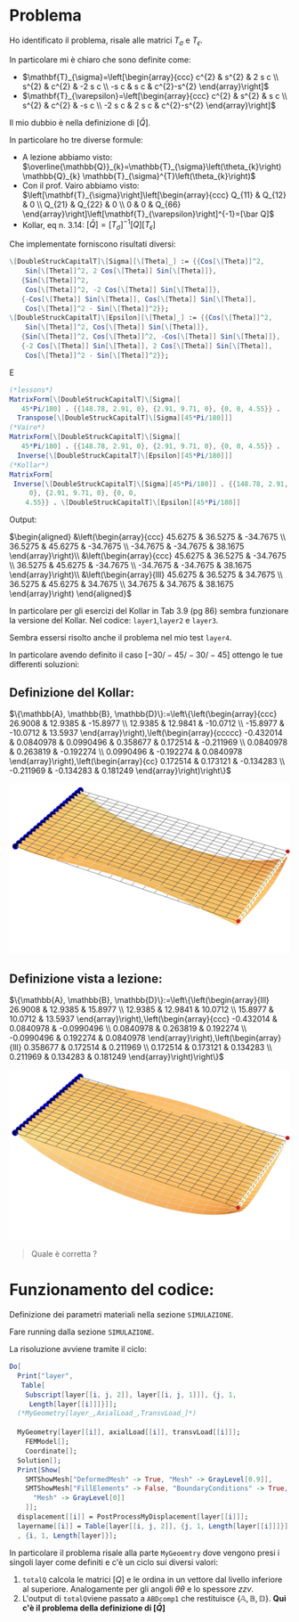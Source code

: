 # Problema

Ho identificato il problema, risale alle matrici $T_\sigma$ e $T_\epsilon$.

In particolare mi è chiaro che sono definite come:
- $\mathbf{T}_{\sigma}=\left[\begin{array}{ccc}
c^{2} & s^{2} & 2 s c \\
s^{2} & c^{2} & -2 s c \\
-s c & s c & c^{2}-s^{2}
\end{array}\right]$
- $\mathbf{T}_{\varepsilon}=\left[\begin{array}{ccc}
c^{2} & s^{2} & s c \\
s^{2} & c^{2} & -s c \\
-2 s c & 2 s c & c^{2}-s^{2}
\end{array}\right]$

Il mio dubbio è nella definizione di $[\bar Q]$.

In particolare ho tre diverse formule:
- A lezione abbiamo visto: $\overline{\mathbb{Q}}_{k}=\mathbb{T}_{\sigma}\left(\theta_{k}\right) \mathbb{Q}_{k} \mathbb{T}_{\sigma}^{T}\left(\theta_{k}\right)$
- Con il prof. Vairo abbiamo visto: $\left[\mathbf{T}_{\sigma}\right]\left[\begin{array}{ccc}
Q_{11} & Q_{12} & 0 \\
Q_{21} & Q_{22} & 0 \\
0 & 0 & Q_{66}
\end{array}\right]\left[\mathbf{T}_{\varepsilon}\right]^{-1}=[\bar Q]$
- Kollar, eq n. 3.14: $[\bar Q]=[T_\sigma]^{-1} [Q][T_\epsilon]$


Che implementate forniscono risultati diversi:

```mathematica
\[DoubleStruckCapitalT]\[Sigma][\[Theta]_] := {{Cos[\[Theta]]^2, 
    Sin[\[Theta]]^2, 2 Cos[\[Theta]] Sin[\[Theta]]},
   {Sin[\[Theta]]^2, 
    Cos[\[Theta]]^2, -2 Cos[\[Theta]] Sin[\[Theta]]},
   {-Cos[\[Theta]] Sin[\[Theta]], Cos[\[Theta]] Sin[\[Theta]], 
    Cos[\[Theta]]^2 - Sin[\[Theta]]^2}};
\[DoubleStruckCapitalT]\[Epsilon][\[Theta]_] := {{Cos[\[Theta]]^2, 
    Sin[\[Theta]]^2, Cos[\[Theta]] Sin[\[Theta]]},
   {Sin[\[Theta]]^2, Cos[\[Theta]]^2, -Cos[\[Theta]] Sin[\[Theta]]},
   {-2 Cos[\[Theta]] Sin[\[Theta]], 2 Cos[\[Theta]] Sin[\[Theta]], 
    Cos[\[Theta]]^2 - Sin[\[Theta]]^2}};
```
E

```mathematica
(*lessons*)
MatrixForm[\[DoubleStruckCapitalT]\[Sigma][
   45*Pi/180] . {{148.78, 2.91, 0}, {2.91, 9.71, 0}, {0, 0, 4.55}} . 
  Transpose[\[DoubleStruckCapitalT]\[Sigma][45*Pi/180]]]
(*Vairo*)
MatrixForm[\[DoubleStruckCapitalT]\[Sigma][
   45*Pi/180] . {{148.78, 2.91, 0}, {2.91, 9.71, 0}, {0, 0, 4.55}} . 
  Inverse[\[DoubleStruckCapitalT]\[Epsilon][45*Pi/180]]]
(*Kollar*)
MatrixForm[
 Inverse[\[DoubleStruckCapitalT]\[Sigma][45*Pi/180]] . {{148.78, 2.91,
     0}, {2.91, 9.71, 0}, {0, 0, 
    4.55}} . \[DoubleStruckCapitalT]\[Epsilon][45*Pi/180]]
```
Output:

$\begin{aligned}
&\left(\begin{array}{ccc}
45.6275 & 36.5275 & -34.7675 \\
36.5275 & 45.6275 & -34.7675 \\
-34.7675 & -34.7675 & 38.1675
\end{array}\right)\\
&\left(\begin{array}{ccc}
45.6275 & 36.5275 & -34.7675 \\
36.5275 & 45.6275 & -34.7675 \\
-34.7675 & -34.7675 & 38.1675
\end{array}\right)\\
&\left(\begin{array}{lll}
45.6275 & 36.5275 & 34.7675 \\
36.5275 & 45.6275 & 34.7675 \\
34.7675 & 34.7675 & 38.1675
\end{array}\right)
\end{aligned}$

In particolare per gli esercizi del Kollar in Tab 3.9 (pg 86) sembra funzionare la versione del Kollar. 
Nel codice: `layer1`,`layer2` e `layer3`.

Sembra essersi risolto anche il problema nel mio test `layer4`.

In particolare avendo definito il caso $[-30/-45/-30/-45]$ ottengo le tue differenti soluzioni:

## Definizione del Kollar:

$\{\mathbb{A}, \mathbb{B}, \mathbb{D}\}:=\left\{\left(\begin{array}{ccc}
26.9008 & 12.9385 & -15.8977 \\
12.9385 & 12.9841 & -10.0712 \\
-15.8977 & -10.0712 & 13.5937
\end{array}\right),\left(\begin{array}{ccccc}
-0.432014 & 0.0840978 & 0.0990496 & 0.358677 & 0.172514 & -0.211969 \\
0.0840978 & 0.263819 & -0.192274 \\
0.0990496 & -0.192274 & 0.0840978
\end{array}\right),\left(\begin{array}{cc}
0.172514 & 0.173121 & -0.134283 \\
-0.211969 & -0.134283 & 0.181249
\end{array}\right)\right\}$

![](fig/2021-12-20-23-13-02.png)

## Definizione vista a lezione: 

$\{\mathbb{A}, \mathbb{B}, \mathbb{D}\}:=\left\{\left(\begin{array}{lll}
26.9008 & 12.9385 & 15.8977 \\
12.9385 & 12.9841 & 10.0712 \\
15.8977 & 10.0712 & 13.5937
\end{array}\right),\left(\begin{array}{ccc}
-0.432014 & 0.0840978 & -0.0990496 \\
0.0840978 & 0.263819 & 0.192274 \\
-0.0990496 & 0.192274 & 0.0840978
\end{array}\right),\left(\begin{array}{lll}
0.358677 & 0.172514 & 0.211969 \\
0.172514 & 0.173121 & 0.134283 \\
0.211969 & 0.134283 & 0.181249
\end{array}\right)\right\}$

![](fig/2021-12-20-23-14-51.png)

> Quale è corretta ?


# Funzionamento del codice:

Definizione dei parametri materiali nella sezione `SIMULAZIONE`.

Fare running dalla sezione `SIMULAZIONE`.

La risoluzione avviene tramite il ciclo:

```mathematica
Do[
  Print["layer", 
   Table[
    Subscript[layer[[i, j, 2]], layer[[i, j, 1]]], {j, 1, 
     Length[layer[[i]]]}]];
  (*MyGeometry[layer_,AxialLoad_,TransvLoad_]*)
  
  MyGeometry[layer[[i]], axialLoad[[i]], transvLoad[[i]]];
  	FEMModel[];
	Coordinate[];
  Solution[];
  Print[Show[
    SMTShowMesh["DeformedMesh" -> True, "Mesh" -> GrayLevel[0.9]],
    SMTShowMesh["FillElements" -> False, "BoundaryConditions" -> True,
      "Mesh" -> GrayLevel[0]]
    ]];
  displacement[[i]] = PostProcessMyDisplacement[layer[[i]]];
  layername[[i]] = Table[layer[[i, j, 2]], {j, 1, Length[layer[[i]]]}];
  , {i, 1, Length[layer]}];
  ```
  
  In particolare il problema risale alla parte  `MyGeoemtry` dove vengono presi i singoli layer come definiti e c'è un ciclo sui diversi valori:
1. `totalQ` calcola le matrici $[Q]$ e le ordina in un vettore dal livello inferiore al superiore. Analogamente per gli angoli $\theta\theta$ e lo spessore $zzv$.
2. L'output di `totalQ`viene passato a `ABDcomp1` che restituisce $\{\mathbb{A}, \mathbb{B}, \mathbb{D}\}$. **Qui c'è il problema della definizione di $[\bar Q]$**
   